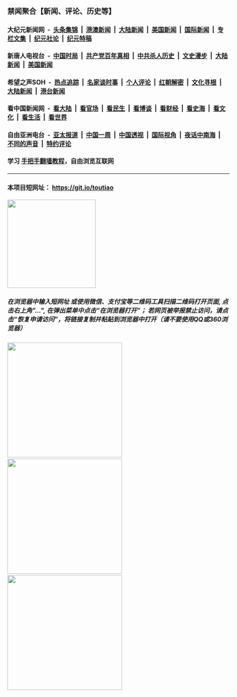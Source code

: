 ### 禁闻聚合【新闻、评论、历史等】

#### 大纪元新闻网 &nbsp;-&nbsp; [头条集锦](indexes/E头条集锦.md?t=02150955) &nbsp;|&nbsp; [港澳新闻](indexes/E港澳新闻.md?t=02150955)  &nbsp;|&nbsp; [大陆新闻](indexes/E大陆新闻.md?t=02150955) &nbsp;|&nbsp; [美国新闻](indexes/E美国新闻.md?t=02150955) &nbsp;|&nbsp; [国际新闻](indexes/E国际新闻.md?t=02150955) &nbsp;|&nbsp; [专栏文集](indexes/E专栏文集.md?t=02150955) &nbsp;|&nbsp; [纪元社论](indexes/E纪元社论.md?t=02150955) &nbsp;|&nbsp; [纪元特稿](indexes/E纪元特稿.md?t=02150955) 

#### 新唐人电视台 &nbsp;-&nbsp; [中国时局](indexes/N中国时局.md?t=02150955) &nbsp;|&nbsp; [共产党百年真相](indexes/N共产党百年真相.md?t=02150955) &nbsp;|&nbsp; [中共杀人历史](indexes/N中共杀人历史.md?t=02150955) &nbsp;|&nbsp; [文史漫步](indexes/N文史漫步.md?t=02150955) &nbsp;|&nbsp; [大陆新闻](indexes/N大陆新闻.md?t=02150955) &nbsp;|&nbsp; [美国新闻](indexes/N美国新闻.md?t=02150955)

#### 希望之声SOH &nbsp;-&nbsp; [热点追踪](indexes/H热点追踪.md?t=02150955) &nbsp;|&nbsp; [名家谈时事](indexes/H名家谈时事.md?t=02150955) &nbsp;|&nbsp; [个人评论](indexes/H个人评论.md?t=02150955)  &nbsp;|&nbsp; [红朝解密](indexes/H红朝解密.md?t=02150955) &nbsp;|&nbsp; [文化寻根](indexes/H文化寻根.md?t=02150955) &nbsp;|&nbsp; [大陆新闻](indexes/H大陆新闻.md?t=02150955) &nbsp;|&nbsp; [港台新闻](indexes/H港台新闻.md?t=02150955)

#### 看中国新闻网 &nbsp;-&nbsp; [看大陆](indexes/S看大陆.md?t=02150955) &nbsp;|&nbsp; [看官场](indexes/S看官场.md?t=02150955) &nbsp;|&nbsp; [看民生](indexes/S看民生.md?t=02150955)  &nbsp;|&nbsp; [看博谈](indexes/S看博谈.md?t=02150955) &nbsp;|&nbsp; [看财经](indexes/S看财经.md?t=02150955) &nbsp;|&nbsp; [看史海](indexes/S看史海.md?t=02150955) &nbsp;|&nbsp; [看文化](indexes/S看文化.md?t=02150955) &nbsp;|&nbsp; [看生活](indexes/S看生活.md?t=02150955) &nbsp;|&nbsp; [看世界](indexes/S看世界.md?t=02150955)

#### 自由亚洲电台 &nbsp;-&nbsp; [亚太报道](indexes/R亚太报道.md?t=02150955) &nbsp;|&nbsp; [中国一周](indexes/R中国一周.md?t=02150955) &nbsp;|&nbsp; [中国透视](indexes/R中国透视.md?t=02150955)  &nbsp;|&nbsp; [国际视角](indexes/R国际视角.md?t=02150955) &nbsp;|&nbsp; [夜话中南海](indexes/R夜话中南海.md?t=02150955) &nbsp;|&nbsp; [不同的声音](indexes/R不同的声音.md?t=02150955) &nbsp;|&nbsp; [特约评论](indexes/R特约评论.md?t=02150955)

#### 学习 [手把手翻墙教程](https://github.com/gfw-breaker/guides/wiki)，自由浏览互联网

----

#### 本项目短网址： https://git.io/toutiao
<img src="https://raw.githubusercontent.com/gfw-breaker/banned-news/master/scripts/img/qr.png" width="200px"/>  

##### 在浏览器中输入短网址 或使用微信、支付宝等二维码工具扫描二维码打开页面, 点击右上角"...", 在弹出菜单中点击“在浏览器打开”； 若网页被举报禁止访问，请点击“恢复申请访问”，将链接复制并粘贴到浏览器中打开（请不要使用QQ或360浏览器）

<img src="https://raw.githubusercontent.com/gfw-breaker/banned-news/master/scripts/img/1.png" width="260px"/> &nbsp; <img src="https://raw.githubusercontent.com/gfw-breaker/banned-news/master/scripts/img/2.png" width="260px"/> &nbsp; <img src="https://raw.githubusercontent.com/gfw-breaker/banned-news/master/scripts/img/3.png" width="260px"/>
